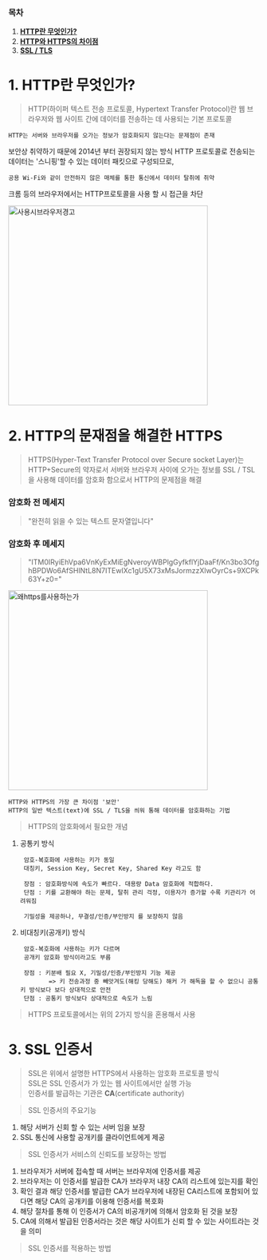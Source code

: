 ### 목차

1. [**HTTP란 무엇인가?**](#1-HTTP란-무엇인가?)
2. [**HTTP와 HTTPS의 차이점**](#2-HTTP와-HTTPS의-차이점)
3. [**SSL / TLS**](#3-ssl--tls)
 
# 1. HTTP란 무엇인가?
> HTTP(하이퍼 텍스트 전송 프로토콜, Hypertext Transfer Protocol)란 웹 브라우저와 웹 사이트 간에 데이터를 전송하는 데 사용되는 기본 프로토콜

    HTTP는 서버와 브라우저를 오가는 정보가 암호화되지 않는다는 문제점이 존재

보안상 취약하기 때문에 2014년 부터 권장되지 않는 방식
HTTP 프로토콜로 전송되는 데이터는 '스니핑'할 수 있는 데이터 패킷으로 구성되므로,    
    
    공용 Wi-Fi와 같이 안전하지 않은 매체를 통한 통신에서 데이터 탈취에 취약

크롬 등의 브라우저에서는 HTTP프로토콜을 사용 할 시 접근을 차단
<!-- 크롬 차단 이미지 자리 -->
<img width="400" alt="사용시브라우저경고" src="https://github.com/SSAFYSEOUL06CSSTUDY/06CSSTUDY/assets/108852263/64faae71-0d08-4667-9f09-87064f2538b0">

# 2. HTTP의 문재점을 해결한 HTTPS
> HTTPS(Hyper-Text Transfer Protocol over Secure socket Layer)는 HTTP+Secure의 약자로서 서버와 브라우저 사이에 오가는 정보를 SSL / TSL 을 사용해 데이터를 암호화 함으로서 HTTP의 문제점을 해결

### 암호화 전 메세지
>"완전히 읽을 수 있는 텍스트 문자열입니다"

### 암호화 후 메세지
>"ITM0IRyiEhVpa6VnKyExMiEgNveroyWBPlgGyfkflYjDaaFf/Kn3bo3OfghBPDWo6AfSHlNtL8N7ITEwIXc1gU5X73xMsJormzzXlwOyrCs+9XCPk63Y+z0="

<!--https암호화 이미지 자리 -->
<img width="400" alt="왜https를사용하는가" src="https://github.com/SSAFYSEOUL06CSSTUDY/06CSSTUDY/assets/108852263/60675bfe-35cd-49cb-83e1-ec493b224c0f">

    HTTP와 HTTPS의 가장 큰 차이점 '보안'
    HTTP의 일반 텍스트(text)에 SSL / TLS을 씌워 통해 데이터를 암호화하는 기법

>HTTPS의 암호화에서 필요한 개념
1. 공통키 방식<br>
    
        암호-복호화에 사용하는 키가 동일
        대칭키, Session Key, Secret Key, Shared Key 라고도 함

        장점 : 암호화방식에 속도가 빠르다. 대용량 Data 암호화에 적합하다.
        단점 : 키를 교환해야 하는 문제, 탈취 관리 걱정, 이용자가 증가할 수록 키관리가 어려워짐
        
        기밀성을 제공하나, 무결성/인증/부인방지 를 보장하지 않음
    

2. 비대칭키(공개키) 방식<br>
    
        암호-복호화에 사용하는 키가 다르며
        공개키 암호화 방식이라고도 부름

        장점 : 키분배 필요 X, 기밀성/인증/부인방지 기능 제공
               => 키 전송과정 중 빼앗겨도(해킹 당해도) 해커 가 해독을 할 수 없으니 공통 키 방식보다 보다 상대적으로 안전
        단점 : 공통키 방식보다 상대적으로 속도가 느림

> HTTPS 프로토콜에서는 위의 2가지 방식을 혼용해서 사용 

# 3. SSL 인증서
>  SSL은 위에서 설명한 HTTPS에서 사용하는 암호화 프로토콜 방식<br>
SSL은 SSL 인증서가 가 있는 웹 사이트에서만 실행 가능<br>
인증서를 발급하는 기관은 **CA**(certificate authority)


>SSL 인증서의 주요기능

1. 해당 서버가 신회 할 수 있는 서버 임을 보장
2. SSL 통신에 사용할 공개키를 클라이언트에게 제공 

>SSL 인증서가 서비스의 신뢰도를 보장하는 방법

1. 브라우저가 서버에 접속할 때 서버는 브라우저에 인증서를 제공
2. 브라우저는 이 인증서를 발급한 CA가 브라우저 내장 CA의 리스트에 있는지를 확인
3. 확인 결과 해당 인증서를 발급한 CA가 브라우저에 내장된 CA리스트에 포함되어 있다면 해당 CA의 공개키를 이용해 인증서를 복호화
4. 해당 절차를 통해 이 인증서가 CA의 비공개키에 의해서 암호화 된 것을 보장
5. CA에 의해서 발급된 인증서라는 것은 해당 사이트가 신뢰 할 수 있는 사이트라는 것을 의미

>SSL 인증서를 적용하는 방법

